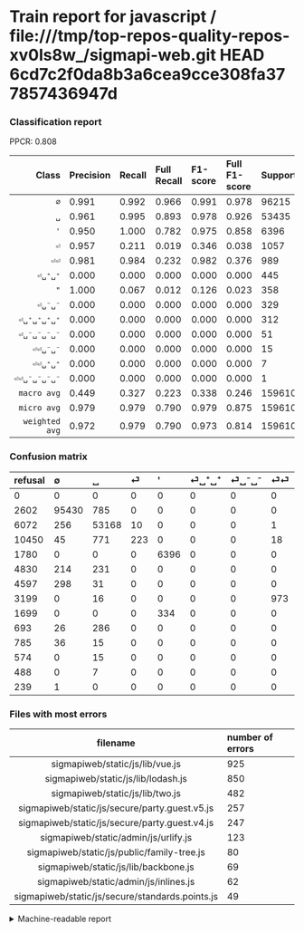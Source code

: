 # Train report for javascript / file:///tmp/top-repos-quality-repos-xv0ls8w_/sigmapi-web.git HEAD 6cd7c2f0da8b3a6cea9cce308fa377857436947d

### Classification report

PPCR: 0.808

| Class | Precision | Recall | Full Recall | F1-score | Full F1-score | Support | Full Support | PPCR |
|------:|:----------|:-------|:------------|:---------|:---------|:--------|:-------------|:-----|
| `∅` | 0.991| 0.992| 0.966| 0.991| 0.978| 96215| 98817| 0.974 |
| `␣` | 0.961| 0.995| 0.893| 0.978| 0.926| 53435| 59507| 0.898 |
| `'` | 0.950| 1.000| 0.782| 0.975| 0.858| 6396| 8176| 0.782 |
| `⏎` | 0.957| 0.211| 0.019| 0.346| 0.038| 1057| 11507| 0.092 |
| `⏎⏎` | 0.981| 0.984| 0.232| 0.982| 0.376| 989| 4188| 0.236 |
| `⏎␣⁺␣⁺` | 0.000| 0.000| 0.000| 0.000| 0.000| 445| 5275| 0.084 |
| `"` | 1.000| 0.067| 0.012| 0.126| 0.023| 358| 2057| 0.174 |
| `⏎␣⁻␣⁻` | 0.000| 0.000| 0.000| 0.000| 0.000| 329| 4926| 0.067 |
| `⏎␣⁺␣⁺␣⁺␣⁺` | 0.000| 0.000| 0.000| 0.000| 0.000| 312| 1005| 0.310 |
| `⏎␣⁻␣⁻␣⁻␣⁻` | 0.000| 0.000| 0.000| 0.000| 0.000| 51| 836| 0.061 |
| `⏎⏎␣⁻␣⁻` | 0.000| 0.000| 0.000| 0.000| 0.000| 15| 589| 0.025 |
| `⏎⏎␣⁺␣⁺` | 0.000| 0.000| 0.000| 0.000| 0.000| 7| 495| 0.014 |
| `⏎⏎␣⁻␣⁻␣⁻␣⁻` | 0.000| 0.000| 0.000| 0.000| 0.000| 1| 240| 0.004 |
| `macro avg` | 0.449| 0.327| 0.223| 0.338| 0.246| 159610| 197618| 0.808 |
| `micro avg` | 0.979| 0.979| 0.790| 0.979| 0.875| 159610| 197618| 0.808 |
| `weighted avg` | 0.972| 0.979| 0.790| 0.973| 0.814| 159610| 197618| 0.808 |

### Confusion matrix

|refusal|  ∅| ␣| ⏎| '| ⏎␣⁺␣⁺| ⏎␣⁻␣⁻| ⏎⏎| "| ⏎␣⁺␣⁺␣⁺␣⁺| ⏎␣⁻␣⁻␣⁻␣⁻| ⏎⏎␣⁻␣⁻| ⏎⏎␣⁺␣⁺| ⏎⏎␣⁻␣⁻␣⁻␣⁻| 
|:---|:---|:---|:---|:---|:---|:---|:---|:---|:---|:---|:---|:---|:---|
|0 |0 |0 |0 |0 |0 |0 |0 |0 |0 |0 |0 |0 |0 |
|2602 |95430 |785 |0 |0 |0 |0 |0 |0 |0 |0 |0 |0 |0 |
|6072 |256 |53168 |10 |0 |0 |0 |1 |0 |0 |0 |0 |0 |0 |
|10450 |45 |771 |223 |0 |0 |0 |18 |0 |0 |0 |0 |0 |0 |
|1780 |0 |0 |0 |6396 |0 |0 |0 |0 |0 |0 |0 |0 |0 |
|4830 |214 |231 |0 |0 |0 |0 |0 |0 |0 |0 |0 |0 |0 |
|4597 |298 |31 |0 |0 |0 |0 |0 |0 |0 |0 |0 |0 |0 |
|3199 |0 |16 |0 |0 |0 |0 |973 |0 |0 |0 |0 |0 |0 |
|1699 |0 |0 |0 |334 |0 |0 |0 |24 |0 |0 |0 |0 |0 |
|693 |26 |286 |0 |0 |0 |0 |0 |0 |0 |0 |0 |0 |0 |
|785 |36 |15 |0 |0 |0 |0 |0 |0 |0 |0 |0 |0 |0 |
|574 |0 |15 |0 |0 |0 |0 |0 |0 |0 |0 |0 |0 |0 |
|488 |0 |7 |0 |0 |0 |0 |0 |0 |0 |0 |0 |0 |0 |
|239 |1 |0 |0 |0 |0 |0 |0 |0 |0 |0 |0 |0 |0 |

### Files with most errors

| filename | number of errors|
|:----:|:-----|
| sigmapiweb/static/js/lib/vue.js | 925 |
| sigmapiweb/static/js/lib/lodash.js | 850 |
| sigmapiweb/static/js/lib/two.js | 482 |
| sigmapiweb/static/js/secure/party.guest.v5.js | 257 |
| sigmapiweb/static/js/secure/party.guest.v4.js | 247 |
| sigmapiweb/static/admin/js/urlify.js | 123 |
| sigmapiweb/static/js/public/family-tree.js | 80 |
| sigmapiweb/static/js/lib/backbone.js | 69 |
| sigmapiweb/static/admin/js/inlines.js | 62 |
| sigmapiweb/static/js/secure/standards.points.js | 49 |

<details>
    <summary>Machine-readable report</summary>
```json
{
  "cl_report": {"\"": {"f1-score": 0.1256544502617801, "precision": 1.0, "recall": 0.0670391061452514, "support": 358}, "\u0027": {"f1-score": 0.9745543196708822, "precision": 0.95037147102526, "recall": 1.0, "support": 6396}, "macro avg": {"f1-score": 0.3382586248883286, "precision": 0.4492473834181896, "recall": 0.3268215437408285, "support": 159610}, "micro avg": {"f1-score": 0.978723137648017, "precision": 0.978723137648017, "recall": 0.978723137648017, "support": 159610}, "weighted avg": {"f1-score": 0.9726468139779815, "precision": 0.9718049198601715, "recall": 0.978723137648017, "support": 159610}, "\u2205": {"f1-score": 0.9913723697674539, "precision": 0.990903993520653, "recall": 0.9918411890037936, "support": 96215}, "\u23ce": {"f1-score": 0.3457364341085271, "precision": 0.9570815450643777, "recall": 0.2109744560075686, "support": 1057}, "\u23ce\u23ce": {"f1-score": 0.9823321554770318, "precision": 0.9808467741935484, "recall": 0.9838220424671386, "support": 989}, "\u23ce\u23ce\u2423\u207a\u2423\u207a": {"f1-score": 0.0, "precision": 0.0, "recall": 0.0, "support": 7}, "\u23ce\u23ce\u2423\u207b\u2423\u207b": {"f1-score": 0.0, "precision": 0.0, "recall": 0.0, "support": 15}, "\u23ce\u23ce\u2423\u207b\u2423\u207b\u2423\u207b\u2423\u207b": {"f1-score": 0.0, "precision": 0.0, "recall": 0.0, "support": 1}, "\u23ce\u2423\u207a\u2423\u207a": {"f1-score": 0.0, "precision": 0.0, "recall": 0.0, "support": 445}, "\u23ce\u2423\u207a\u2423\u207a\u2423\u207a\u2423\u207a": {"f1-score": 0.0, "precision": 0.0, "recall": 0.0, "support": 312}, "\u23ce\u2423\u207b\u2423\u207b": {"f1-score": 0.0, "precision": 0.0, "recall": 0.0, "support": 329}, "\u23ce\u2423\u207b\u2423\u207b\u2423\u207b\u2423\u207b": {"f1-score": 0.0, "precision": 0.0, "recall": 0.0, "support": 51}, "\u2423": {"f1-score": 0.9777123942625966, "precision": 0.9610122006326254, "recall": 0.9950032750070179, "support": 53435}},
  "cl_report_full": {"\"": {"f1-score": 0.023065833733781835, "precision": 1.0, "recall": 0.01166747690811862, "support": 2057}, "\u0027": {"f1-score": 0.8581779149335838, "precision": 0.95037147102526, "recall": 0.7822896281800391, "support": 8176}, "macro avg": {"f1-score": 0.24608270000308077, "precision": 0.4492473834181896, "recall": 0.22345125535092691, "support": 197618}, "micro avg": {"f1-score": 0.8745898977683719, "precision": 0.978723137648017, "recall": 0.790484672448866, "support": 197618}, "weighted avg": {"f1-score": 0.8138770347652172, "precision": 0.9111177814129122, "recall": 0.790484672448866, "support": 197618}, "\u2205": {"f1-score": 0.9781522424316969, "precision": 0.990903993520653, "recall": 0.9657245210844287, "support": 98817}, "\u23ce": {"f1-score": 0.03798977853492334, "precision": 0.9570815450643777, "recall": 0.01937950812548883, "support": 11507}, "\u23ce\u23ce": {"f1-score": 0.37567567567567567, "precision": 0.9808467741935484, "recall": 0.23233046800382043, "support": 4188}, "\u23ce\u23ce\u2423\u207a\u2423\u207a": {"f1-score": 0.0, "precision": 0.0, "recall": 0.0, "support": 495}, "\u23ce\u23ce\u2423\u207b\u2423\u207b": {"f1-score": 0.0, "precision": 0.0, "recall": 0.0, "support": 589}, "\u23ce\u23ce\u2423\u207b\u2423\u207b\u2423\u207b\u2423\u207b": {"f1-score": 0.0, "precision": 0.0, "recall": 0.0, "support": 240}, "\u23ce\u2423\u207a\u2423\u207a": {"f1-score": 0.0, "precision": 0.0, "recall": 0.0, "support": 5275}, "\u23ce\u2423\u207a\u2423\u207a\u2423\u207a\u2423\u207a": {"f1-score": 0.0, "precision": 0.0, "recall": 0.0, "support": 1005}, "\u23ce\u2423\u207b\u2423\u207b": {"f1-score": 0.0, "precision": 0.0, "recall": 0.0, "support": 4926}, "\u23ce\u2423\u207b\u2423\u207b\u2423\u207b\u2423\u207b": {"f1-score": 0.0, "precision": 0.0, "recall": 0.0, "support": 836}, "\u2423": {"f1-score": 0.9260136547303887, "precision": 0.9610122006326254, "recall": 0.8934747172601543, "support": 59507}},
  "ppcr": 0.8076693418615714
}
```
</details>
